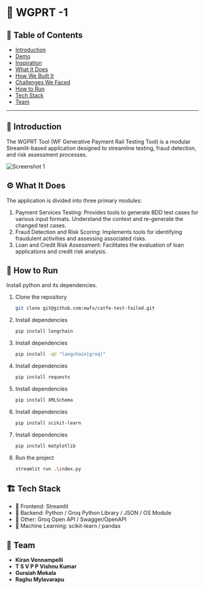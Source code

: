 # 🚀 WGPRT -1

## 📌 Table of Contents
- [Introduction](#introduction)
- [Demo](#demo)
- [Inspiration](#inspiration)
- [What It Does](#what-it-does)
- [How We Built It](#how-we-built-it)
- [Challenges We Faced](#challenges-we-faced)
- [How to Run](#how-to-run)
- [Tech Stack](#tech-stack)
- [Team](#team)

---

## 🎯 Introduction
The WGPRT Tool (WF Generative Payment Rail Testing Tool) is a modular Streamlit-based application designed to streamline testing, fraud detection, and risk assessment processes. 

![Screenshot 1](link-to-image)

## ⚙️ What It Does
The application is divided into three primary modules:
1.	Payment Services Testing: Provides tools to generate BDD test cases for various input formats. Understand the context and re-generate the changed test cases. 
2.	Fraud Detection and Risk Scoring: Implements tools for identifying fraudulent activities and assessing associated risks.
3.	Loan and Credit Risk Assessment: Facilitates the evaluation of loan applications and credit risk analysis.

## 🏃 How to Run
Install python and its dependencies. 
1. Clone the repository  
   ```sh
   git clone git@github.com:ewfx/catfe-test-failed.git
   ```
2. Install dependencies  
   ```sh
   pip install longchain
   ```
3. Install dependencies  
   ```sh
   pip install -qU "langchain[groq]"
   ```
4. Install dependencies  
   ```sh
   pip install requests 
   ```
5. Install dependencies  
   ```sh
   pip install XMLSchema
   ```
6. Install dependencies  
   ```sh
   pip install scikit-learn
   ```
7. Install dependencies  
   ```sh
   pip install matplotlib 
   ```
8. Run the project  
   ```sh
   streamlit run .\index.py
   ```

## 🏗️ Tech Stack
- 🔹 Frontend: Streamlit 
- 🔹 Backend: Python / Groq Python Library / JSON / OS Module
- 🔹 Other: Groq Open API / Swagger/OpenAPI
- 🔹 Machine Learning: scikit-learn / pandas

## 👥 Team
- **Kiran Vennampelli**
- **T S V P P Vishnu Kumar**
- **Guraiah Mekala** 
- **Raghu Mylavarapu**
